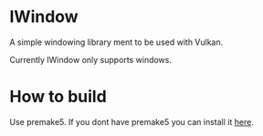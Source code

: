 # IWindow
 A simple windowing library ment to be used with Vulkan.
 
 Currently IWindow only supports windows.

# How to build

Use premake5. If you dont have premake5 you can install it [here](https://premake.github.io/).
